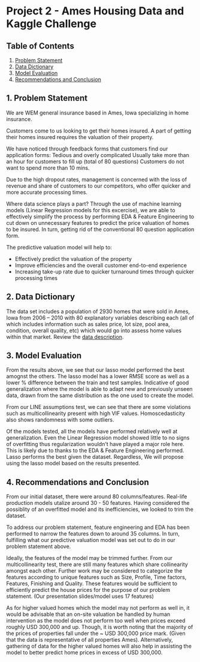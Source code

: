 # Project 2 - Ames Housing Data and Kaggle Challenge

## Table of Contents
1. [Problem Statement](#1-Problem-Statement)  
2. [Data Dictionary](#2-Data-Dictionary)
4. [Model Evaluation](#3-Model-Evaluation)
5. [Recommendations and Conclusion](#4-Recommendations-and-Conclusion)

## 1. Problem Statement

We are WEM general insurance based in Ames, Iowa specializing in home insurance.

Customers come to us looking to get their homes insured. A part of getting their homes insured requires the valuation of their property.

We have noticed through feedback forms that customers find our application forms:
Tedious and overly complicated
Usually take more than an hour for customers to fill up (total of 80 questions)
Customers do not want to spend more than 10 mins.

Due to the high dropout rates, management is concerned with the loss of revenue and share of customers to our competitors, who offer quicker and more accurate processing times.

Where data science plays a part?
Through the use of machine learning models (Linear Regression models for this excercise), we are able to effectively simplify the process by performing EDA & Feature Engineering to cut down on unnecessary features to predict the price valuation of homes to be insured. In turn, getting rid of the conventional 80 question application form.

The predictive valuation model will help to:

* Effectively predict the valuation of the property
* Improve efficiencies and the overall customer end-to-end experience
* Increasing take-up rate due to quicker turnaround times through quicker processing times


## 2. Data Dictionary

The data set includes a population of 2930 homes that were sold in Ames, Iowa from 2006 – 2010 with 80 explanatory variables describing each (all of which includes information such as sales price, lot size, pool area, condition, overall quality, etc) which would go into assess home values within that market. Review the [data description](http://jse.amstat.org/v19n3/decock/DataDocumentation.txt).



## 3. Model Evaluation
From the results above, we see that our lasso model performed the best amognst the others. The lasso model has a lower RMSE score as well as a lower % difference between the train and test samples. Indicative of good generalization where the model is able to adapt new and previously unseen data, drawn from the same distribution as the one used to create the model.

From our LINE assumptions test, we can see that there are some violations such as multicollinearity present with high VIF values. Homoscedasticity also shows randomness with some outliers.

Of the models tested, all the models have performed relatively well at generalization. Even the Linear Regression model showed little to no signs of overfitting thus regularization wouldn't have played a major role here. This is likely due to thanks to the EDA & Feature Engineering performed. Lasso performs the best given the dataset. Regardless, We will propose using the lasso model based on the results presented. 

## 4. Recommendations and Conclusion
From our initial dataset, there were around 80 columns/features. Real-life production models utalize around 30 - 50 features. Having considered the possiblity of an overfitted model and its inefficiencies, we looked to trim the dataset.

To address our problem statement, feature engineering and EDA has been performed to narrow the features down to around 35 columns. In turn, fulfilling what our predictive valuation model was set out to do in our problem statement above.

Ideally, the features of the model may be trimmed further. From our multicollinearity test, there are still many features which share collinearity amongst each other. Further work may be considered to categorize the features according to unique features such as Size, Profile, Time factors, Features, Finishing and Quality. These features would be sufficient to efficiently predict the house prices for the purpose of our problem statement. (Our presentation slides/model uses 17 features)

As for higher valued homes which the model may not perform as well in, it would be advisable that an on-site valuation be handled by human intervention as the model does not perform too well when prices exceed roughly USD 300,000 and up. Though, it is worth noting that the majority of the prices of properties fall under the ~ USD 300,000 price mark. (Given that the data is representative of all properties Ames). Alternatively, gathering of data for the higher valued homes will also help in assisting the model to better predict home prices in excess of USD 300,000.